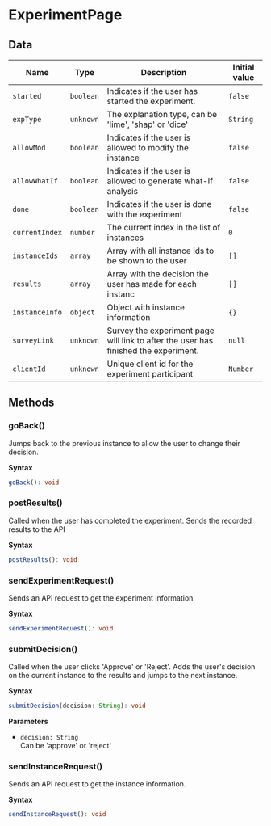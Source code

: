 # ExperimentPage

## Data

| Name           | Type      | Description                                                                         | Initial value |
| -------------- | --------- | ----------------------------------------------------------------------------------- | ------------- |
| `started`      | `boolean` | Indicates if the user has started the experiment.                                   | `false`       |
| `expType`      | `unknown` | The explanation type, can be 'lime', 'shap' or 'dice'                               | `String`      |
| `allowMod`     | `boolean` | Indicates if the user is allowed to modify the instance                             | `false`       |
| `allowWhatIf`  | `boolean` | Indicates if the user is allowed to generate what-if analysis                       | `false`       |
| `done`         | `boolean` | Indicates if the user is done with the experiment                                   | `false`       |
| `currentIndex` | `number`  | The current index in the list of instances                                          | `0`           |
| `instanceIds`  | `array`   | Array with all instance ids to be shown to the user                                 | `[]`          |
| `results`      | `array`   | Array with the decision the user has made for each instanc                          | `[]`          |
| `instanceInfo` | `object`  | Object with instance information                                                    | `{}`          |
| `surveyLink`   | `unknown` | Survey the experiment page will link to after the user has finished the experiment. | `null`        |
| `clientId`     | `unknown` | Unique client id for the experiment participant                                     | `Number`      |

## Methods

### goBack()

Jumps back to the previous instance to allow the user to change their decision.

**Syntax**

```typescript
goBack(): void
```

### postResults()

Called when the user has completed the experiment.
Sends the recorded results to the API

**Syntax**

```typescript
postResults(): void
```

### sendExperimentRequest()

Sends an API request to get the experiment information

**Syntax**

```typescript
sendExperimentRequest(): void
```

### submitDecision()

Called when the user clicks 'Approve' or 'Reject'.
Adds the user's decision on the current instance to the results and jumps to the
next instance.

**Syntax**

```typescript
submitDecision(decision: String): void
```

**Parameters**

- `decision: String`<br/>
  Can be 'approve' or 'reject'

### sendInstanceRequest()

Sends an API request to get the instance information.

**Syntax**

```typescript
sendInstanceRequest(): void
```


